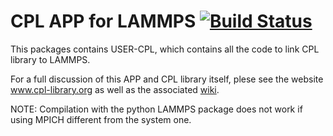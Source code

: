 # CPL APP for LAMMPS [![Build Status](https://travis-ci.org/Crompulence/CPL_APP_LAMMPS-DEV.svg?branch=master)](https://travis-ci.org/Crompulence/CPL_APP_LAMMPS-DEV)

This packages contains USER-CPL, which contains all the code to link CPL library to LAMMPS.

For a full discussion of this APP and CPL library itself, plese see the website www.cpl-library.org as well as the associated [wiki](http://www.cpl-library.org/wiki/index.php/Main_Page).


NOTE: Compilation with the python LAMMPS package does not work if using MPICH different from the
	  system one.
